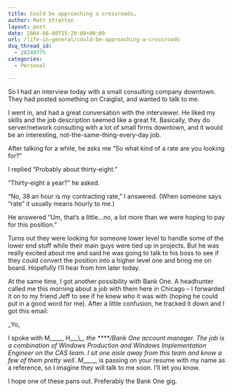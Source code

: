 ```yaml
---
title: Could be approaching a crossroads…
author: Matt Stratton
layout: post
date: 2004-06-08T15:20:00+00:00
url: /life-in-general/could-be-approaching-a-crossroads
dsq_thread_id:
  - 28249775
categories:
  - Personal

---
```

So I had an interview today with a small consulting company downtown. They had posted something on Craiglist, and wanted to talk to me.

I went in, and had a great conversation with the interviewer. He liked my skills and the job description seemed like a great fit. Basically, they do server/network consulting with a lot of small firms downtown, and it would be an interesting, not-the-same-thing-every-day job.

After talking for a while, he asks me &#8220;So what kind of a rate are you looking for?&#8221;

I replied &#8220;Probably about thirty-eight.&#8221;

&#8220;Thirty-eight a year?&#8221; he asked.

&#8220;No, 38 an hour is my contracting rate,&#8221; I answered. (When someone says &#8220;rate&#8221; it usually means hourly to me.)

He answered &#8220;Um, that&#8217;s a little&#8230;no, a lot more than we were hoping to pay for this position.&#8221;

Turns out they were looking for someone lower level to handle some of the lower end stuff while their main guys were tied up in projects. But he was really excited about me and said he was going to talk to his boss to see if they could convert the position into a higher level one and bring me on board. Hopefully I&#8217;ll hear from him later today.

At the same time, I got another possibility with Bank One. A headhunter called me this morning about a job with them here in Chicago &#8211; I forwarded it on to my friend Jeff to see if he knew who it was with (hoping he could put in a good word for me). After a little confusion, he tracked it down and I got this email:

_Yo,</p> 

I spoke with M\_____ H__\_\\_\_, the \****/Bank One account manager. The job is a combination of Windows Production and Windows Implementation Engineer on the CAS team. I sit one aisle away from this team and know a few of them pretty well. M\_\_\____ is passing on your resume with my name as a reference, so I imagine they will talk to me soon. I&#8217;ll let you know.
  
</em>

I hope one of these pans out. Preferably the Bank One gig.